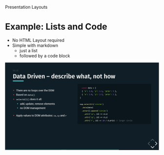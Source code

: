 Presentation Layouts

# Example: Lists and Code

- No HTML Layout required  
- Simple with markdown
	- just a list
	- followed by a code block

![image](../../preview.png)